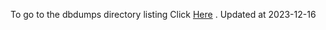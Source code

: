 To go to the dbdumps directory listing Click [Here](https://ipfs.io/ipfs/bafkreic4j4njlt2ziedgjklahn5jfniheov2rloc4dkaq3ufzgotlyv5yy) . Updated at 2023-12-16